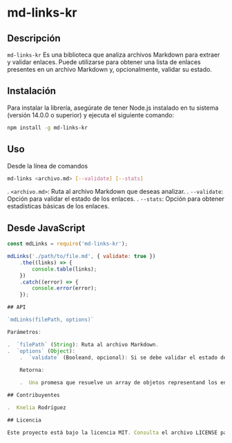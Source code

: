 # md-links-kr

## Descripción

`md-links-kr` Es una biblioteca que analiza archivos Markdown para extraer y validar enlaces. Puede utilizarse para obtener una lista de enlaces presentes en un archivo Markdown y, opcionalmente, validar su estado.

## Instalación

Para instalar la librería, asegúrate de tener Node.js instalado en tu sistema (versión 14.0.0 o superior) y ejecuta el siguiente comando:

```bash
npm install -g md-links-kr
```

## Uso

Desde la línea de comandos
```bash
md-links <archivo.md> [--validate] [--stats]
```
.  `<archivo.md>`: Ruta al archivo Markdown que deseas analizar.
.  `--validate`: Opción para validar el estado de los enlaces.
.  `--stats`: Opción para obtener estadísticas básicas de los enlaces.

## Desde JavaScript

```javascript
const mdLinks = require('md-links-kr');

mdLinks('./path/to/file.md', { validate: true })
    .the((links) => {
        console.table(links);
    })
    .catch((error) => {
        console.error(error);
    });

## API

`mdLinks(filePath, options)`

Parámetros: 

.  `filePath` (String): Ruta al archivo Markdown.
.  `options` (Object):
    .  `validate` (Booleand, opcional): Si se debe validar el estado de los enalces.
    
    Retorna: 

    .  Una promesa que resuelve un array de objetos representand los enlaces.

## Contribuyentes

.  Knelia Rodríguez

## Licencia

Este proyecto está bajo la licencia MIT. Consulta el archivo LICENSE para obtener más detalles